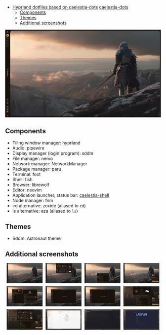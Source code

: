 <!--toc:start-->
- [Hyprland dotfiles based on caelestia-dots](#hyprland-dotfiles-based-on-caelestia-dots)
[caelestia-dots](https://github.com/caelestia-dots/caelestia)
  - [Components](#components)
  - [Themes](#themes)
  - [Additional screenshots](#additional-screenshots)
<!--toc:end-->

<p align="center">
  <img src="assets/preview1.png" width="700" alt="Preview image">
</p>

## Components

- Tiling window manager: hyprland
- Audio: pipewire
- Display manager (login program): sddm
- File manager: nemo
- Network manager: NetworkManager
- Package manager: paru
- Terminal: foot
- Shell: fish
- Browser: librewolf
- Editor: neovim
- Application launcher, status bar: [caelestia-shell](https://github.com/caelestia-dots/shell)
- Node manager: fnm
- cd alternative: zoxide (aliased to `cd`)
- ls alternative: eza (aliased to `ls`)

## Themes

- Sddm: Astronaut theme

## Additional screenshots

<div align="center" style="display: flex; flex-wrap: wrap; justify-content: center; gap: 10px; max-width: 1200px; margin: 0 auto;">
  <img src="assets/preview1.png" width="23%" alt="Preview 1">
  <img src="assets/preview2.png" width="23%" alt="Preview 2">
  <img src="assets/preview3.png" width="23%" alt="Preview 3">
  <img src="assets/preview4.png" width="23%" alt="Preview 4">
  <img src="assets/preview5.png" width="23%" alt="Preview 5">
  <img src="assets/preview6.png" width="23%" alt="Preview 6">
  <img src="assets/preview7.png" width="23%" alt="Preview 7">
  <img src="assets/preview8.png" width="23%" alt="Preview 8">
  <img src="assets/preview9.png" width="23%" alt="Preview 9">
  <img src="assets/preview10.png" width="23%" alt="Preview 10">
  <img src="assets/preview11.png" width="23%" alt="Preview 11">
  <img src="assets/preview12.png" width="23%" alt="Preview 12">
</div>
